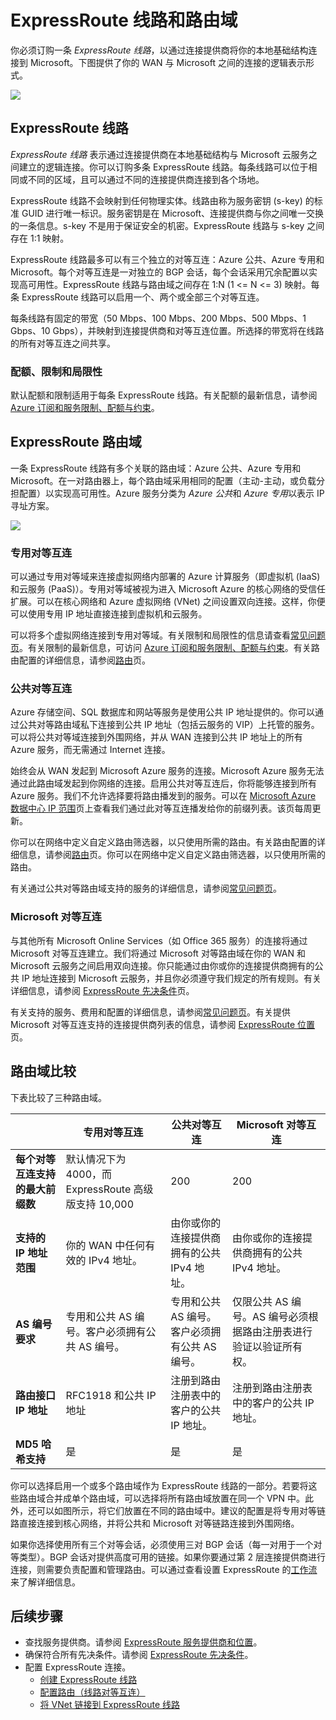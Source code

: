<properties 
   pageTitle="ExpressRoute 线路和路由域 | Microsoft Azure"
   description="本页提供 ExpressRoute 线路和路由域的概述。"
   documentationCenter="na"
   services="expressroute"
   authors="cherylmc"
   manager="carolz"
   editor=""/>
<tags 
   ms.service="expressroute"
   ms.date="01/16/2016"
   wacn.date=""/>

# ExpressRoute 线路和路由域

 你必须订购一条 *ExpressRoute 线路*，以通过连接提供商将你的本地基础结构连接到 Microsoft。下图提供了你的 WAN 与 Microsoft 之间的连接的逻辑表示形式。

![](./media/expressroute-circuit-peerings/expressroute-basic.png)

## ExpressRoute 线路

*ExpressRoute 线路* 表示通过连接提供商在本地基础结构与 Microsoft 云服务之间建立的逻辑连接。你可以订购多条 ExpressRoute 线路。每条线路可以位于相同或不同的区域，且可以通过不同的连接提供商连接到各个场地。

ExpressRoute 线路不会映射到任何物理实体。线路由称为服务密钥 (s-key) 的标准 GUID 进行唯一标识。服务密钥是在 Microsoft、连接提供商与你之间唯一交换的一条信息。s-key 不是用于保证安全的机密。ExpressRoute 线路与 s-key 之间存在 1:1 映射。

ExpressRoute 线路最多可以有三个独立的对等互连：Azure 公共、Azure 专用和 Microsoft。每个对等互连是一对独立的 BGP 会话，每个会话采用冗余配置以实现高可用性。ExpressRoute 线路与路由域之间存在 1:N (1 <= N <= 3) 映射。每条 ExpressRoute 线路可以启用一个、两个或全部三个对等互连。
 
每条线路有固定的带宽（50 Mbps、100 Mbps、200 Mbps、500 Mbps、1 Gbps、10 Gbps），并映射到连接提供商和对等互连位置。所选择的带宽将在线路的所有对等互连之间共享。

### 配额、限制和局限性

默认配额和限制适用于每条 ExpressRoute 线路。有关配额的最新信息，请参阅 [Azure 订阅和服务限制、配额与约束](/documentation/articles/azure-subscription-service-limits)。

## ExpressRoute 路由域

一条 ExpressRoute 线路有多个关联的路由域：Azure 公共、Azure 专用和 Microsoft。在一对路由器上，每个路由域采用相同的配置（主动-主动，或负载分担配置）以实现高可用性。Azure 服务分类为 *Azure 公共*和 *Azure 专用*以表示 IP 寻址方案。


![](./media/expressroute-circuit-peerings/expressroute-peerings.png)


### 专用对等互连

可以通过专用对等域来连接虚拟网络内部署的 Azure 计算服务（即虚拟机 (IaaS) 和云服务 (PaaS)）。专用对等域被视为进入 Microsoft Azure 的核心网络的受信任扩展。可以在核心网络和 Azure 虚拟网络 (VNet) 之间设置双向连接。这样，你便可以使用专用 IP 地址直接连接到虚拟机和云服务。

可以将多个虚拟网络连接到专用对等域。有关限制和局限性的信息请查看[常见问题页](/documentation/articles/expressroute-faqs)。有关限制的最新信息，可访问 [Azure 订阅和服务限制、配额与约束](/documentation/articles/azure-subscription-service-limits)。有关路由配置的详细信息，请参阅[路由](/documentation/articles/expressroute-routing)页。

### 公共对等互连

Azure 存储空间、SQL 数据库和网站等服务是使用公共 IP 地址提供的。你可以通过公共对等路由域私下连接到公共 IP 地址（包括云服务的 VIP）上托管的服务。可以将公共对等域连接到外围网络，并从 WAN 连接到公共 IP 地址上的所有 Azure 服务，而无需通过 Internet 连接。

始终会从 WAN 发起到 Microsoft Azure 服务的连接。Microsoft Azure 服务无法通过此路由域发起到你网络的连接。启用公共对等互连后，你将能够连接到所有 Azure 服务。我们不允许选择要将路由播发到的服务。可以在 [Microsoft Azure 数据中心 IP 范围](http://www.microsoft.com/download/details.aspx?id=41653)页上查看我们通过此对等互连播发给你的前缀列表。该页每周更新。

你可以在网络中定义自定义路由筛选器，以只使用所需的路由。有关路由配置的详细信息，请参阅[路由](/documentation/articles/expressroute-routing)页。你可以在网络中定义自定义路由筛选器，以只使用所需的路由。

有关通过公共对等路由域支持的服务的详细信息，请参阅[常见问题页](/documentation/articles/expressroute-faqs)。
 
### Microsoft 对等互连

与其他所有 Microsoft Online Services（如 Office 365 服务）的连接将通过 Microsoft 对等互连建立。我们将通过 Microsoft 对等路由域在你的 WAN 和 Microsoft 云服务之间启用双向连接。你只能通过由你或你的连接提供商拥有的公共 IP 地址连接到 Microsoft 云服务，并且你必须遵守我们规定的所有规则。有关详细信息，请参阅 [ExpressRoute 先决条件](/documentation/articles/expressroute-prerequisites)页。

有关支持的服务、费用和配置的详细信息，请参阅[常见问题页](/documentation/articles/expressroute-faqs)。有关提供 Microsoft 对等互连支持的连接提供商列表的信息，请参阅 [ExpressRoute 位置](/documentation/articles/expressroute-locations)页。

## 路由域比较

下表比较了三种路由域。

||**专用对等互连**|**公共对等互连**|**Microsoft 对等互连**|
|---|---|---|---|
|**每个对等互连支持的最大前缀数**|默认情况下为 4000，而 ExpressRoute 高级版支持 10,000|200|200|
|**支持的 IP 地址范围**|你的 WAN 中任何有效的 IPv4 地址。|由你或你的连接提供商拥有的公共 IPv4 地址。|由你或你的连接提供商拥有的公共 IPv4 地址。|
|**AS 编号要求**|专用和公共 AS 编号。客户必须拥有公共 AS 编号。 | 专用和公共 AS 编号。客户必须拥有公共 AS 编号。| 仅限公共 AS 编号。AS 编号必须根据路由注册表进行验证以验证所有权。|
|**路由接口 IP 地址**|RFC1918 和公共 IP 地址|注册到路由注册表中的客户的公共 IP 地址。| 注册到路由注册表中的客户的公共 IP 地址。|
|**MD5 哈希支持**| 是|是|是|

你可以选择启用一个或多个路由域作为 ExpressRoute 线路的一部分。若要将这些路由域合并成单个路由域，可以选择将所有路由域放置在同一个 VPN 中。此外，还可以如图所示，将它们放置在不同的路由域中。建议的配置是将专用对等链路直接连接到核心网络，并将公共和 Microsoft 对等链路连接到外围网络。
 
如果你选择使用所有三个对等会话，必须使用三对 BGP 会话（每一对用于一个对等类型）。BGP 会话对提供高度可用的链接。如果你要通过第 2 层连接提供商进行连接，则需要负责配置和管理路由。可以通过查看设置 ExpressRoute 的[工作流](/documentation/articles/expressroute-workflows)来了解详细信息。

## 后续步骤

- 查找服务提供商。请参阅 [ExpressRoute 服务提供商和位置](/documentation/articles/expressroute-locations)。
- 确保符合所有先决条件。请参阅 [ExpressRoute 先决条件](/documentation/articles/expressroute-prerequisites)。
- 配置 ExpressRoute 连接。
	- [创建 ExpressRoute 线路](/documentation/articles/expressroute-howto-circuit-classic)
	- [配置路由（线路对等互连）](/documentation/articles/expressroute-howto-routing-classic)
	- [将 VNet 链接到 ExpressRoute 线路](/documentation/articles/expressroute-howto-linkvnet-classic)

<!---HONumber=Mooncake_0307_2016-->